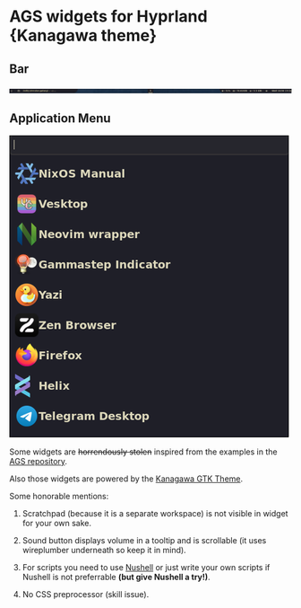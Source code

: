 # AGS widgets for Hyprland {Kanagawa theme}

## Bar
![Bar](screenshots/bar.png)

## Application Menu
![Application menu](screenshots/menu.png)

Some widgets are ~~horrendously stolen~~ inspired from the examples in the
[AGS repository](https://github.com/Aylur/ags/tree/main/example).

Also those widgets are powered by the [Kanagawa GTK Theme](https://github.com/Fausto-Korpsvart/Kanagawa-GKT-Theme).

Some honorable mentions:

1. Scratchpad (because it is a separate workspace) is not visible in widget for
your own sake.

2. Sound button displays volume in a tooltip and is scrollable
(it uses wireplumber underneath so keep it in mind). 

3. For scripts you need to use [Nushell](https://github.com/nushell/nushell) or
just write your own scripts if Nushell is not preferrable **(but give Nushell a
 try!)**.

4. No CSS preprocessor (skill issue).
